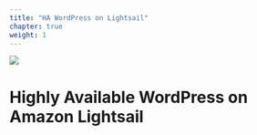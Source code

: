 ```yaml
---
title: "HA WordPress on Lightsail"
chapter: true
weight: 1
---
```


![](./images/amazon-lightsail.jpg?width=100pc)


# Highly Available WordPress on Amazon Lightsail
